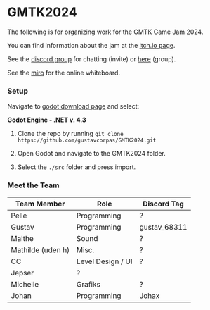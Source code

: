 # GMTK2024

The following is for organizing work for the GMTK Game Jam 2024.

You can find information about the jam at the [itch.io page](https://itch.io/jam/gmtk-2024).

See the [discord group](https://discord.com/invite/962uRTBH) for chatting (invite)
or [here](https://discord.com/channels/1274044172021796887/1274044172692881503) (group).

See the [miro](https://miro.com/welcomeonboard/eDd0MHpLMzI0UGNsaWdjTHg2NlpaTWZ3czYwaFJteHc3VzluTW1UamxMRVdqbWJrYm9Rb2JCc2NUUm8xMDB4eHwzNDU4NzY0NTU1ODg5NzE2NTk2fDI=?share_link_id=900305445511) for the online whiteboard.

### Setup

Navigate to [godot download page](https://godotengine.org/download/) and select:

__Godot Engine - .NET v. 4.3__

1) Clone the repo by running `git clone https://github.com/gustavcorpas/GMTK2024.git`

2) Open Godot and navigate to the GMTK2024 folder.

3) Select the `./src` folder and press import.

### Meet the Team


| **Team Member** | **Role**         | **Discord Tag**     |
|-----------------|------------------|---------------------|
| Pelle   | Programming   | ?          |
| Gustav     | Programming | gustav_68311       |
| Malthe       | Sound      | ?    |
| Mathilde (uden h)      | Misc.          | ?      |
| CC      | Level Design / UI  | ?     |
| Jepser    | ?          |      |
| Michelle | Grafiks | ? |  
| Johan | Programming | Johax |  

